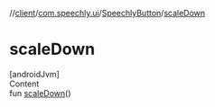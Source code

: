 //[client](../../index.md)/[com.speechly.ui](../index.md)/[SpeechlyButton](index.md)/[scaleDown](scale-down.md)



# scaleDown  
[androidJvm]  
Content  
fun [scaleDown](scale-down.md)()  



